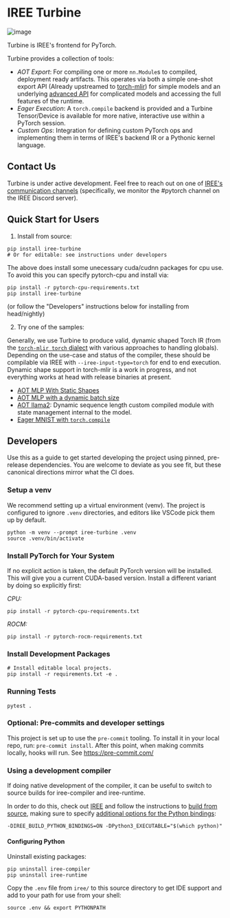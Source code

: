 # IREE Turbine

![image](https://netl.doe.gov/sites/default/files/2020-11/Turbine-8412270026_83cfc8ee8f_c.jpg)

Turbine is IREE's frontend for PyTorch.

Turbine provides a collection of tools:

* *AOT Export*: For compiling one or more `nn.Module`s to compiled, deployment
  ready artifacts. This operates via both a simple one-shot export API (Already upstreamed to [torch-mlir](https://github.com/llvm/torch-mlir/blob/main/python/torch_mlir/extras/fx_importer.py))
  for simple models and an underlying [advanced API](iree/turbine/aot/compiled_module.py) for complicated models
  and accessing the full features of the runtime.
* *Eager Execution*: A `torch.compile` backend is provided and a Turbine Tensor/Device
  is available for more native, interactive use within a PyTorch session.
* *Custom Ops*: Integration for defining custom PyTorch ops and implementing them in
  terms of IREE's backend IR or a Pythonic kernel language.

## Contact Us

Turbine is under active development. Feel free to reach out on one of
[IREE's communication channels](https://github.com/iree-org/iree?tab=readme-ov-file#communication-channels) (specifically, we monitor the
#pytorch channel on the IREE Discord server).

## Quick Start for Users

1. Install from source:

```
pip install iree-turbine
# Or for editable: see instructions under developers
```

The above does install some unecessary cuda/cudnn packages for cpu use. To avoid this you
can specify pytorch-cpu and install via:
```
pip install -r pytorch-cpu-requirements.txt
pip install iree-turbine
```

(or follow the "Developers" instructions below for installing from head/nightly)

2. Try one of the samples:

Generally, we use Turbine to produce valid, dynamic shaped Torch IR (from the
[`torch-mlir torch` dialect](https://github.com/llvm/torch-mlir/tree/main/include/torch-mlir/Dialect/Torch/IR)
with various approaches to handling globals). Depending on the use-case and status of the
compiler, these should be compilable via IREE with `--iree-input-type=torch` for
end to end execution. Dynamic shape support in torch-mlir is a work in progress,
and not everything works at head with release binaries at present.

  * [AOT MLP With Static Shapes](examples/aot_mlp/mlp_export_simple.py)
  * [AOT MLP with a dynamic batch size](examples/aot_mlp/mlp_export_dynamic.py)
  * [AOT llama2](examples/llama2_inference/llama2.ipynb):
    Dynamic sequence length custom compiled module with state management internal to the model.
  * [Eager MNIST with `torch.compile`](examples/eager_mlp/mlp_eager_simple.py)

## Developers

Use this as a guide to get started developing the project using pinned,
pre-release dependencies. You are welcome to deviate as you see fit, but
these canonical directions mirror what the CI does.

### Setup a venv

We recommend setting up a virtual environment (venv). The project is configured
to ignore `.venv` directories, and editors like VSCode pick them up by default.

```
python -m venv --prompt iree-turbine .venv
source .venv/bin/activate
```

### Install PyTorch for Your System

If no explicit action is taken, the default PyTorch version will be installed.
This will give you a current CUDA-based version. Install a different variant
by doing so explicitly first:

*CPU:*

```
pip install -r pytorch-cpu-requirements.txt
```

*ROCM:*

```
pip install -r pytorch-rocm-requirements.txt
```

### Install Development Packages

```
# Install editable local projects.
pip install -r requirements.txt -e .
```

### Running Tests

```
pytest .
```

### Optional: Pre-commits and developer settings

This project is set up to use the `pre-commit` tooling. To install it in
your local repo, run: `pre-commit install`. After this point, when making
commits locally, hooks will run. See https://pre-commit.com/

### Using a development compiler

If doing native development of the compiler, it can be useful to switch to
source builds for iree-compiler and iree-runtime.

In order to do this, check out [IREE](https://github.com/openxla/iree) and
follow the instructions to [build from source](https://iree.dev/building-from-source/getting-started/), making
sure to specify [additional options for the Python bindings](https://iree.dev/building-from-source/getting-started/#building-with-cmake):

```
-DIREE_BUILD_PYTHON_BINDINGS=ON -DPython3_EXECUTABLE="$(which python)"
```

#### Configuring Python

Uninstall existing packages:

```
pip uninstall iree-compiler
pip uninstall iree-runtime
```

Copy the `.env` file from `iree/` to this source directory to get IDE
support and add to your path for use from your shell:

```
source .env && export PYTHONPATH
```
